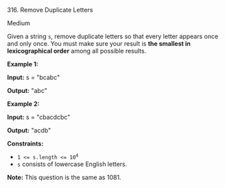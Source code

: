 ﻿316\. Remove Duplicate Letters

Medium

Given a string `s`, remove duplicate letters so that every letter appears once and only once. You must make sure your result is **the smallest in lexicographical order** among all possible results.

**Example 1:**

**Input:** s = "bcabc"

**Output:** "abc" 

**Example 2:**

**Input:** s = "cbacdcbc"

**Output:** "acdb" 

**Constraints:**

*   <code>1 <= s.length <= 10<sup>4</sup></code>
*   `s` consists of lowercase English letters.

**Note:** This question is the same as 1081.